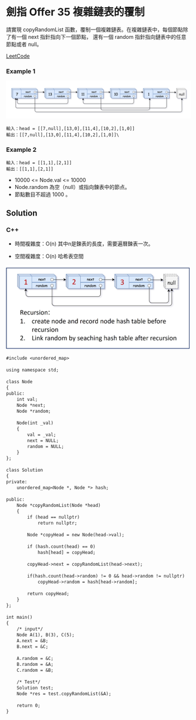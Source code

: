 # 劍指 Offer 35 複雜鏈表的覆制

請實現 copyRandomList 函數，覆制一個複雜鏈表。在複雜鏈表中，每個節點除了有一個 next 指針指向下一個節點，
還有一個 random 指針指向鏈表中的任意節點或者 null。

[LeetCode](https://leetcode-cn.com/problems/fu-za-lian-biao-de-fu-zhi-lcof/)

### Example 1

<img src="img/35_q.png" width = "800"/>

```
輸入：head = [[7,null],[13,0],[11,4],[10,2],[1,0]]
輸出：[[7,null],[13,0],[11,4],[10,2],[1,0]]\
```

### Example 2

```
輸入：head = [[1,1],[2,1]]
輸出：[[1,1],[2,1]]
```

* 10000 <= Node.val <= 10000
* Node.random 為空（null）或指向鍊表中的節点。
* 節點數目不超過 1000 。
 
## Solution  

### C++

* 時間複雜度：O(n) 其中n是鍊表的長度，需要遍曆鍊表一次。

* 空間複雜度：O(n) 哈希表空間

<img src="img/35.jpg" width = "500"/>


```
#include <unordered_map>

using namespace std;

class Node
{
public:
    int val;
    Node *next;
    Node *random;

    Node(int _val)
    {
        val = _val;
        next = NULL;
        random = NULL;
    }
};

class Solution
{
private:
    unordered_map<Node *, Node *> hash;    

public:
    Node *copyRandomList(Node *head)
    {
        if (head == nullptr)
            return nullptr;

        Node *copyHead = new Node(head->val);

        if (hash.count(head) == 0)
            hash[head] = copyHead;

        copyHead->next = copyRandomList(head->next);

        if(hash.count(head->random) != 0 && head->random != nullptr)
            copyHead->random = hash[head->random];

        return copyHead;
    }
};

int main()
{
    /* input*/
    Node A(1), B(3), C(5);
    A.next = &B;
    B.next = &C;

    A.random = &C;
    B.random = &A;
    C.random = &B;

    /* Test*/
    Solution test;
    Node *res = test.copyRandomList(&A);

    return 0;
}
```